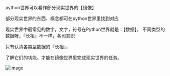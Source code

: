 python世界可以看作部分现实世界的【镜像】

部分现实世界的东西、概念都可在python世界里找到对应

现实世界中最常见的数字，文字，符号在Python世界就是：【数据】。
不同类型的数据呀，『长相』不一样，各司其职

只有认清各类型数据的『长相』，

了解它们的功能，才能在镜像世界里完成现实世界的任务。

![image](imgs/-2068506398/img0.jpg)

